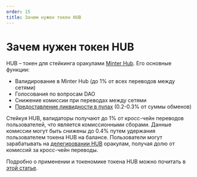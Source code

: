 ```yaml
---
order: 15
title: Зачем нужен токен HUB
---
```


# Зачем нужен токен HUB

HUB – токен для стейкинга оракулами [Minter Hub](/ru/earn/minter-hub). Его основные функции:

- Валидирование в Minter Hub (до 1% от всех переводов между сетями)
- Голосования по вопросам DAO
- Снижение комиссии при переводах между сетями
- [Предоставление ликвидности в пулах](/ru/earn/earn-liquidity-pools) (0.2-0.3% от суммы обменов)

Стейкуя HUB, валидаторы получают до 1% от кросс-чейн переводов пользователей, что является комиссионными сборами. Данные комиссии могут быть снижены до 0.4% путем удержания пользователем токена HUB на балансе. Пользователи могут зарабатывать на [делегировании HUB](/ru/earn/hub-staking) оракулам, получая долю от комиссий за кросс-чейн переводы.

Подробно о применении и токеномике токена HUB можно почитать в [этой статье](https://medium.com/@MinterTeam/hub-%D1%82%D0%BE%D0%BA%D0%B5%D0%BD-%D0%B1%D0%BB%D0%BE%D0%BA%D1%87%D0%B5%D0%B9%D0%BD%D0%B0-minter-hub-c0a86610f08f).
